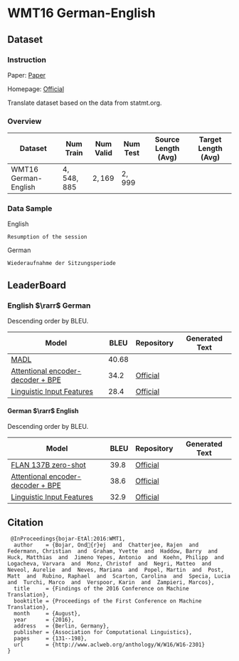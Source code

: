 # WMT16 German-English

## Dataset

### Instruction

Paper: [Paper](http://www.aclweb.org/anthology/W/W16/W16-2301)

Homepage: [Official](https://www.statmt.org/wmt16/index.html)

Translate dataset based on the data from statmt.org.

### Overview

| Dataset              | Num Train   | Num Valid | Num Test | Source Length (Avg) | Target Length (Avg) |
| -------------------- | ----------- | --------- | -------- | ------------------- | ------------------- |
| WMT16 German-English | $4,548,885$ | $2,169$   | $2,999$  |                     |                     |

### Data Sample

English

```
Resumption of the session
```

German

```
Wiederaufnahme der Sitzungsperiode
```

## LeaderBoard

### English $\rarr$ German

Descending order by BLEU.

| Model                                                        | BLEU    | Repository                                             | Generated Text |
| ------------------------------------------------------------ | ------- | ------------------------------------------------------ | -------------- |
| [MADL](https://openreview.net/pdf?id=HyGhN2A5tm)             | $40.68$ |                                                        |                |
| [Attentional encoder-decoder + BPE](https://arxiv.org/pdf/1606.02891v2.pdf) | $34.2$  | [Official](https://github.com/rsennrich/wmt16-scripts) |                |
| [Linguistic Input Features](https://arxiv.org/pdf/1606.02892v2.pdf) | $28.4$  | [Official](https://github.com/rsennrich/wmt16-scripts) |                |

#### German $\rarr$ English

Descending order by BLEU.

| Model                                                        | BLEU   | Repository                                             | Generated Text |
| ------------------------------------------------------------ | ------ | ------------------------------------------------------ | -------------- |
| [FLAN 137B zero-shot](https://arxiv.org/pdf/2109.01652v5.pdf) | $39.8$ | [Official](https://github.com/google-research/flan)    |                |
| [Attentional encoder-decoder + BPE](https://arxiv.org/pdf/1606.02891v2.pdf) | $38.6$ | [Official](https://github.com/rsennrich/wmt16-scripts) |                |
| [Linguistic Input Features](https://arxiv.org/pdf/1606.02892v2.pdf) | $32.9$ | [Official](https://github.com/rsennrich/wmt16-scripts) |                |

## Citation

```
 @InProceedings{bojar-EtAl:2016:WMT1,
  author    = {Bojar, Ond{r}ej  and  Chatterjee, Rajen  and  Federmann, Christian  and  Graham, Yvette  and  Haddow, Barry  and  Huck, Matthias  and  Jimeno Yepes, Antonio  and  Koehn, Philipp  and  Logacheva, Varvara  and  Monz, Christof  and  Negri, Matteo  and  Neveol, Aurelie  and  Neves, Mariana  and  Popel, Martin  and  Post, Matt  and  Rubino, Raphael  and  Scarton, Carolina  and  Specia, Lucia  and  Turchi, Marco  and  Verspoor, Karin  and  Zampieri, Marcos},
  title     = {Findings of the 2016 Conference on Machine Translation},
  booktitle = {Proceedings of the First Conference on Machine Translation},
  month     = {August},
  year      = {2016},
  address   = {Berlin, Germany},
  publisher = {Association for Computational Linguistics},
  pages     = {131--198},
  url       = {http://www.aclweb.org/anthology/W/W16/W16-2301}
}
```